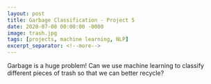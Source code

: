 ```yaml
---
layout: post
title: Garbage Classification - Project 5
date: 2020-07-08 00:00:00 -0000
image: trash.jpg
tags: [projects, machine learning, NLP]
excerpt_separator: <!--more-->
---
```


Garbage is a huge problem! Can we use machine learning to classify different
pieces of trash so that we can better recycle?
